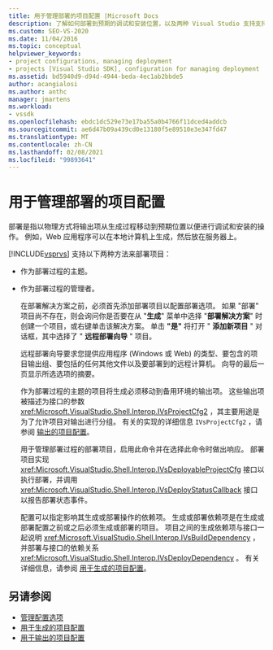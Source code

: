 ```yaml
---
title: 用于管理部署的项目配置 |Microsoft Docs
description: 了解如何部署到预期的调试和安装位置，以及两种 Visual Studio 支持支持部署的项目的方式。
ms.custom: SEO-VS-2020
ms.date: 11/04/2016
ms.topic: conceptual
helpviewer_keywords:
- project configurations, managing deployment
- projects [Visual Studio SDK], configuration for managing deployment
ms.assetid: bd5940d9-d94d-4944-beda-4ec1ab2bbde5
author: acangialosi
ms.author: anthc
manager: jmartens
ms.workload:
- vssdk
ms.openlocfilehash: ebdc1dc529e73e17ba55a0b4766f11dced4addcb
ms.sourcegitcommit: ae6d47b09a439cd0e13180f5e89510e3e347fd47
ms.translationtype: MT
ms.contentlocale: zh-CN
ms.lasthandoff: 02/08/2021
ms.locfileid: "99893641"
---
```

# <a name="project-configuration-for-managing-deployment"></a>用于管理部署的项目配置
部署是指以物理方式将输出项从生成过程移动到预期位置以便进行调试和安装的操作。 例如，Web 应用程序可以在本地计算机上生成，然后放在服务器上。

 [!INCLUDE[vsprvs](../../code-quality/includes/vsprvs_md.md)] 支持以下两种方法来部署项目：

- 作为部署过程的主题。

- 作为部署过程的管理者。

  在部署解决方案之前，必须首先添加部署项目以配置部署选项。 如果 "部署" 项目尚不存在，则会询问你是否要在从 "**生成**" 菜单中选择 "**部署解决方案**" 时创建一个项目，或右键单击该解决方案。 单击 **"是"** 将打开 " **添加新项目** " 对话框，其中选择了 " **远程部署向导** " 项目。

  远程部署向导要求您提供应用程序 (Windows 或 Web) 的类型、要包含的项目输出组、要包括的任何其他文件以及要部署到的远程计算机。 向导的最后一页显示所选选项的摘要。

  作为部署过程的主题的项目将生成必须移动到备用环境的输出项。 这些输出项被描述为接口的参数 <xref:Microsoft.VisualStudio.Shell.Interop.IVsProjectCfg2> ，其主要用途是为了允许项目对输出进行分组。 有关的实现的详细信息 `IVsProjectCfg2` ，请参阅 [输出的项目配置](../../extensibility/internals/project-configuration-for-output.md)。

  用于管理部署过程的部署项目，启用此命令并在选择此命令时做出响应。 部署项目实现 <xref:Microsoft.VisualStudio.Shell.Interop.IVsDeployableProjectCfg> 接口以执行部署，并调用 <xref:Microsoft.VisualStudio.Shell.Interop.IVsDeployStatusCallback> 接口以报告部署状态事件。

  配置可以指定影响其生成或部署操作的依赖项。 生成或部署依赖项是在生成或部署配置之前或之后必须生成或部署的项目。 项目之间的生成依赖项与接口一起说明 <xref:Microsoft.VisualStudio.Shell.Interop.IVsBuildDependency> ，并部署与接口的依赖关系 <xref:Microsoft.VisualStudio.Shell.Interop.IVsDeployDependency> 。 有关详细信息，请参阅 [用于生成的项目配置](../../extensibility/internals/project-configuration-for-building.md)。

## <a name="see-also"></a>另请参阅
- [管理配置选项](../../extensibility/internals/managing-configuration-options.md)
- [用于生成的项目配置](../../extensibility/internals/project-configuration-for-building.md)
- [用于输出的项目配置](../../extensibility/internals/project-configuration-for-output.md)
